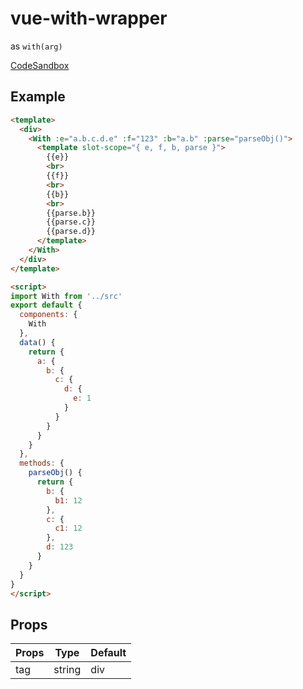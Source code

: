 # vue-with-wrapper

as `with(arg)`

[CodeSandbox](https://codesandbox.io/s/vue-with-wrapper-demo-96i3f)

## Example

```html
<template>
  <div>
    <With :e="a.b.c.d.e" :f="123" :b="a.b" :parse="parseObj()">
      <template slot-scope="{ e, f, b, parse }">
        {{e}}
        <br>
        {{f}}
        <br>
        {{b}}
        <br>
        {{parse.b}}
        {{parse.c}}
        {{parse.d}}
      </template>
    </With>
  </div>
</template>

<script>
import With from '../src'
export default {
  components: {
    With
  },
  data() {
    return {
      a: {
        b: {
          c: {
            d: {
              e: 1
            }
          }
        }
      }
    }
  },
  methods: {
    parseObj() {
      return {
        b: {
          b1: 12
        },
        c: {
          c1: 12
        },
        d: 123
      }
    }
  }
}
</script>

```

## Props

| Props | Type | Default |
| -- | -- | -- |
| tag | string | div |
